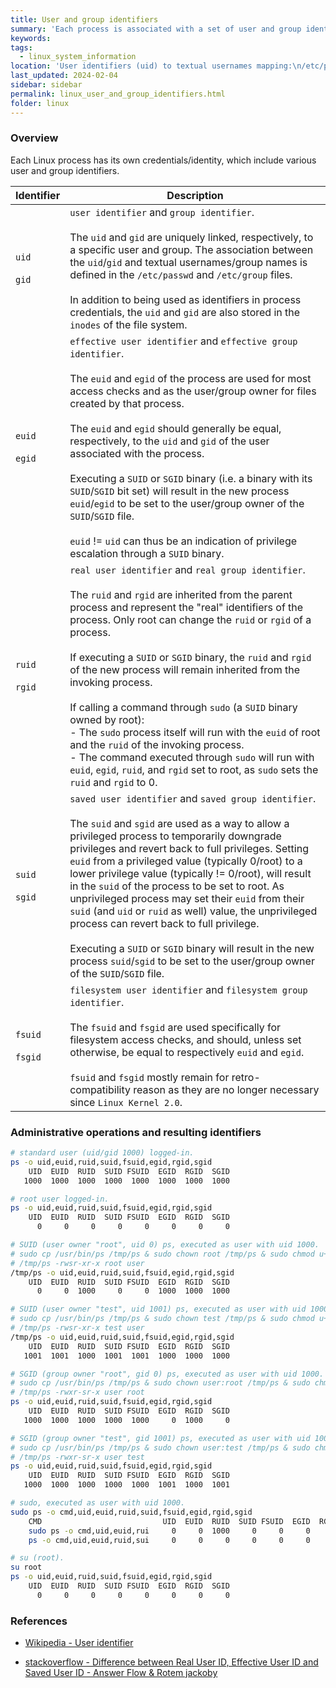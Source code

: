 ```yaml
---
title: User and group identifiers
summary: 'Each process is associated with a set of user and group identifiers: uid/gid, euid/egid, ruid/rgid, suid/sgid, and fsuid/fsgid.'
keywords:
tags:
  - linux_system_information
location: 'User identifiers (uid) to textual usernames mapping:\n/etc/passwd\n\nGroup identifiers (gid) to textual group names mapping:\n/etc/group'
last_updated: 2024-02-04
sidebar: sidebar
permalink: linux_user_and_group_identifiers.html
folder: linux
---
```


### Overview

Each Linux process has its own credentials/identity, which include various
user and group identifiers.

| Identifier | Description |
|------------|-------------|
| `uid` <br><br> `gid` | `user identifier` and `group identifier`. <br><br> The `uid` and `gid` are uniquely linked, respectively, to a specific  user and group. The association between the `uid`/`gid` and textual usernames/group names is defined in the `/etc/passwd` and `/etc/group` files. <br><br> In addition to being used as identifiers in process credentials, the `uid` and `gid` are also stored in the `inodes` of the file system. |
| `euid` <br><br> `egid` | `effective user identifier` and `effective group identifier`. <br><br> The `euid` and `egid` of the process are used for most access checks and as the user/group owner for files created by that process. <br><br> The `euid` and `egid` should generally be equal, respectively, to the `uid` and `gid` of the user associated with the process. <br><br> Executing a `SUID` or `SGID` binary (i.e. a binary with its `SUID`/`SGID` bit set) will result in the new process `euid`/`egid` to be set to the user/group owner of the `SUID`/`SGID` file. <br><br> `euid` != `uid` can thus be an indication of privilege escalation through a `SUID` binary. |
| `ruid` <br><br> `rgid` | `real user identifier` and `real group identifier`. <br><br> The `ruid` and `rgid` are inherited from the parent process and represent the "real" identifiers of the process. Only root can change the `ruid` or `rgid` of a process. <br><br> If executing a `SUID` or `SGID` binary, the `ruid` and `rgid` of the new process will remain inherited from the invoking process. <br><br> If calling a command through `sudo` (a `SUID` binary owned by root): <br> - The `sudo` process itself will run with the `euid` of root and the `ruid` of the invoking process. <br> - The command executed through `sudo` will run with `euid`, `egid`, `ruid`, and `rgid` set to root, as `sudo` sets the `ruid` and `rgid` to 0. |
| `suid` <br><br> `sgid` | `saved user identifier` and `saved group identifier`. <br><br> The `suid` and `sgid` are used as a way to allow a privileged process to temporarily downgrade privileges and revert back to full privileges. Setting `euid` from a privileged value (typically 0/root) to a lower privilege value (typically != 0/root), will result in the `suid` of the process to be set to root. As unprivileged process may set their `euid` from their `suid` (and `uid` or `ruid` as well) value, the unprivileged process can revert back to full privilege. <br><br> Executing a `SUID` or `SGID` binary will result in the new process `suid`/`sgid` to be set to the user/group owner of the `SUID`/`SGID` file. |
| `fsuid` <br><br> `fsgid` | `filesystem user identifier` and `filesystem group identifier`. <br><br> The `fsuid` and `fsgid` are used specifically for filesystem access checks, and should, unless set otherwise, be equal to respectively `euid` and `egid`. <br><br> `fsuid` and `fsgid` mostly remain for retro-compatibility reason as they are no longer necessary since `Linux Kernel 2.0`. |

### Administrative operations and resulting identifiers

```bash
# standard user (uid/gid 1000) logged-in.
ps -o uid,euid,ruid,suid,fsuid,egid,rgid,sgid
    UID  EUID  RUID  SUID FSUID  EGID  RGID  SGID
   1000  1000  1000  1000  1000  1000  1000  1000

# root user logged-in.
ps -o uid,euid,ruid,suid,fsuid,egid,rgid,sgid
    UID  EUID  RUID  SUID FSUID  EGID  RGID  SGID
      0     0     0     0     0     0     0     0

# SUID (user owner "root", uid 0) ps, executed as user with uid 1000.
# sudo cp /usr/bin/ps /tmp/ps & sudo chown root /tmp/ps & sudo chmod u+s /tmp/ps
# /tmp/ps -rwsr-xr-x root user
/tmp/ps -o uid,euid,ruid,suid,fsuid,egid,rgid,sgid
    UID  EUID  RUID  SUID FSUID  EGID  RGID  SGID
      0     0  1000     0     0  1000  1000  1000

# SUID (user owner "test", uid 1001) ps, executed as user with uid 1000.
# sudo cp /usr/bin/ps /tmp/ps & sudo chown test /tmp/ps & sudo chmod u+s /tmp/ps
# /tmp/ps -rwsr-xr-x test user
/tmp/ps -o uid,euid,ruid,suid,fsuid,egid,rgid,sgid
    UID  EUID  RUID  SUID FSUID  EGID  RGID  SGID
   1001  1001  1000  1001  1001  1000  1000  1000

# SGID (group owner "root", gid 0) ps, executed as user with uid 1000.
# sudo cp /usr/bin/ps /tmp/ps & sudo chown user:root /tmp/ps & sudo chmod g+s /tmp/ps
# /tmp/ps -rwxr-sr-x user root
ps -o uid,euid,ruid,suid,fsuid,egid,rgid,sgid
    UID  EUID  RUID  SUID FSUID  EGID  RGID  SGID
   1000  1000  1000  1000  1000     0  1000     0

# SGID (group owner "test", gid 1001) ps, executed as user with uid 1000.
# sudo cp /usr/bin/ps /tmp/ps & sudo chown user:test /tmp/ps & sudo chmod g+s /tmp/ps
# /tmp/ps -rwxr-sr-x user test
ps -o uid,euid,ruid,suid,fsuid,egid,rgid,sgid
    UID  EUID  RUID  SUID FSUID  EGID  RGID  SGID
   1000  1000  1000  1000  1000  1001  1000  1001

# sudo, executed as user with uid 1000.
sudo ps -o cmd,uid,euid,ruid,suid,fsuid,egid,rgid,sgid
    CMD                           UID  EUID  RUID  SUID FSUID  EGID  RGID  SGID
    sudo ps -o cmd,uid,euid,rui     0     0  1000     0     0     0     0     0
    ps -o cmd,uid,euid,ruid,sui     0     0     0     0     0     0     0     0

# su (root).
su root
ps -o uid,euid,ruid,suid,fsuid,egid,rgid,sgid
    UID  EUID  RUID  SUID FSUID  EGID  RGID  SGID
      0     0     0     0     0     0     0     0
```

### References

  - [Wikipedia - User identifier](https://en.wikipedia.org/wiki/User_identifier)

  - [stackoverflow - Difference between Real User ID, Effective User ID and Saved User ID - Answer Flow & Rotem jackoby](https://stackoverflow.com/questions/32455684/difference-between-real-user-id-effective-user-id-and-saved-user-id)
